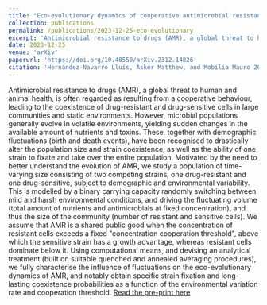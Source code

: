 ```yaml
---
title: "Eco-evolutionary dynamics of cooperative antimicrobial resistance in a population of fluctuating volume and size"
collection: publications
permalink: /publications/2023-12-25-eco-evolutionary
excerpt: 'Antimicrobial resistance to drugs (AMR), a global threat to human and animal health, is often regarded as resulting from a cooperative behaviour, leading to the coexistence of drug-resistant and drug-sensitive cells in large communities and static environments. However, microbial populations generally evolve in volatile environments, yielding sudden changes in the available amount of nutrients and toxins. These, together with demographic fluctuations (birth and death events), have been recognised to drastically alter the population size and strain coexistence, as well as the ability of one strain to fixate and take over the entire population. Motivated by the need to better understand the evolution of AMR, we study a population of time-varying size consisting of two competing strains, one drug-resistant and one drug-sensitive, subject to demographic and environmental variability. This is modelled by a binary carrying capacity randomly switching between mild and harsh environmental conditions, and driving the fluctuating volume (total amount of nutrients and antimicrobials at fixed concentration), and thus the size of the community (number of resistant and sensitive cells). We assume that AMR is a shared public good when the concentration of resistant cells exceeds a fixed "concentration cooperation threshold", above which the sensitive strain has a growth advantage, whereas resistant cells dominate below it. Using computational means, and devising an analytical treatment (built on suitable quenched and annealed averaging procedures), we fully characterise the influence of fluctuations on the eco-evolutionary dynamics of AMR, and notably obtain specific strain fixation and long-lasting coexistence probabilities as a function of the environmental variation rate and cooperation threshold.'
date: 2023-12-25
venue: 'arXiv'
paperurl: 'https://doi.org/10.48550/arXiv.2312.14826'
citation: 'Hernández-Navarro Lluís, Asker Matthew, and Mobilia Mauro 2023 Eco-evolutionary dynamics of cooperative antimicrobial resistance in a population of fluctuating volume and size <i>arXiv</i>: 2312.14826'
---
```

Antimicrobial resistance to drugs (AMR), a global threat to human and animal health, is often regarded as resulting from a cooperative behaviour, leading to the coexistence of drug-resistant and drug-sensitive cells in large communities and static environments. However, microbial populations generally evolve in volatile environments, yielding sudden changes in the available amount of nutrients and toxins. These, together with demographic fluctuations (birth and death events), have been recognised to drastically alter the population size and strain coexistence, as well as the ability of one strain to fixate and take over the entire population. Motivated by the need to better understand the evolution of AMR, we study a population of time-varying size consisting of two competing strains, one drug-resistant and one drug-sensitive, subject to demographic and environmental variability. This is modelled by a binary carrying capacity randomly switching between mild and harsh environmental conditions, and driving the fluctuating volume (total amount of nutrients and antimicrobials at fixed concentration), and thus the size of the community (number of resistant and sensitive cells). We assume that AMR is a shared public good when the concentration of resistant cells exceeds a fixed "concentration cooperation threshold", above which the sensitive strain has a growth advantage, whereas resistant cells dominate below it. Using computational means, and devising an analytical treatment (built on suitable quenched and annealed averaging procedures), we fully characterise the influence of fluctuations on the eco-evolutionary dynamics of AMR, and notably obtain specific strain fixation and long-lasting coexistence probabilities as a function of the environmental variation rate and cooperation threshold.
[Read the pre-print here](https://doi.org/10.48550/arXiv.2312.14826)
